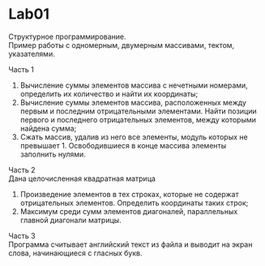 # Lab01

Структурное программирование.<br>
Пример работы с одномерным, двумерным массивами, тектом, указателями.

Часть 1<br>
1) Вычисление суммы элементов массива с нечетными номерами, определить их количество и найти их координаты;
2) Вычисление суммы элементов массива, расположенных между первым и последним отрицательными элементами. Найти позиции первого и последнего отрицательных элементов, между которыми найдена сумма;
3) Сжать массив, удалив из него все элементы, модуль которых не превышает 1. Освободившиеся в конце массива элементы заполнить нулями.


Часть 2<br>
Дана целочисленная квадратная матрица
1) Произведение элементов в тех строках, которые не содержат отрицательных элементов. Определить координаты таких строк; 
2) Максимум среди сумм элементов диагоналей, параллельных главной диагонали матрицы.

Часть 3<br>
Программа считывает английский текст из файла и выводит на экран слова, начинающиеся с гласных букв.

